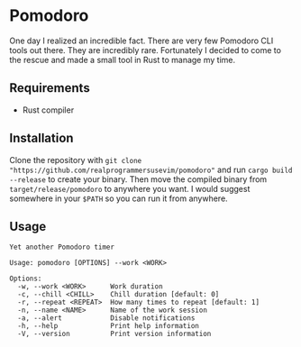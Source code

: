# Pomodoro

One day I realized an incredible fact. There are very few Pomodoro CLI tools out
there. They are incredibly rare. Fortunately I decided to come to the rescue and
made a small tool in Rust to manage my time.

## Requirements

- Rust compiler

## Installation

Clone the repository with
`git clone "https://github.com/realprogrammersusevim/pomodoro"` and run
`cargo build --release` to create your binary. Then move the compiled binary
from `target/release/pomodoro` to anywhere you want. I would suggest somewhere
in your `$PATH` so you can run it from anywhere.

## Usage

```help
Yet another Pomodoro timer

Usage: pomodoro [OPTIONS] --work <WORK>

Options:
  -w, --work <WORK>      Work duration
  -c, --chill <CHILL>    Chill duration [default: 0]
  -r, --repeat <REPEAT>  How many times to repeat [default: 1]
  -n, --name <NAME>      Name of the work session
  -a, --alert            Disable notifications
  -h, --help             Print help information
  -V, --version          Print version information
```
